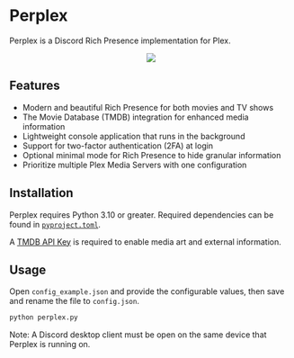 # Perplex

Perplex is a Discord Rich Presence implementation for Plex.

<p align="center">
    <img src="https://i.imgur.com/M7tBxzg.png" draggable="false">
</p>

## Features

-   Modern and beautiful Rich Presence for both movies and TV shows
-   The Movie Database (TMDB) integration for enhanced media information
-   Lightweight console application that runs in the background
-   Support for two-factor authentication (2FA) at login
-   Optional minimal mode for Rich Presence to hide granular information
-   Prioritize multiple Plex Media Servers with one configuration

## Installation

Perplex requires Python 3.10 or greater. Required dependencies can be found in [`pyproject.toml`](https://github.com/EthanC/Perplex/blob/main/pyproject.toml).

A [TMDB API Key](https://www.themoviedb.org/settings/api) is required to enable media art and external information.

## Usage

Open `config_example.json` and provide the configurable values, then save and rename the file to `config.json`.

```py
python perplex.py
```

Note: A Discord desktop client must be open on the same device that Perplex is running on.
